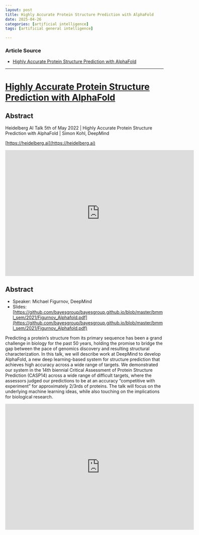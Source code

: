 ```yaml
---
layout: post
title: Highly Accurate Protein Structure Prediction with AlphaFold 
date: 2025-04-26
categories: [artificial intelligence]
tags: [artificial general intelligence]

---
```


### Article Source


* [Highly Accurate Protein Structure Prediction with AlphaFold](https://www.youtube.com/watch?v=tTN0MM2CQLU)

---


# [Highly Accurate Protein Structure Prediction with AlphaFold](https://www.youtube.com/watch?v=tTN0MM2CQLU)


## Abstract

Heidelberg AI Talk 5th of May 2022 | Highly Accurate Protein Structure Prediction with AlphaFold | Simon Kohl, DeepMind


[https://heidelberg.ai](https://heidelberg.ai)


<iframe width="600" height="400" src="https://www.youtube.com/embed/tTN0MM2CQLU?si=8_O5sFyhyNBo7plE" title="YouTube video player" frameborder="0" allow="accelerometer; autoplay; clipboard-write; encrypted-media; gyroscope; picture-in-picture; web-share" referrerpolicy="strict-origin-when-cross-origin" allowfullscreen></iframe>


## Abstract
* Speaker: Michael Figurnov, DeepMind
* Slides: [https://github.com/bayesgroup/bayesgroup.github.io/blob/master/bmml_sem/2021/Figurnov_Alphafold.pdf](https://github.com/bayesgroup/bayesgroup.github.io/blob/master/bmml_sem/2021/Figurnov_Alphafold.pdf)


Predicting a protein’s structure from its primary sequence has been a grand challenge in biology for the past 50 years, holding the promise to bridge the gap between the pace of genomics discovery and resulting structural characterization. In this talk, we will describe work at DeepMind to develop AlphaFold, a new deep learning-based system for structure prediction that achieves high accuracy across a wide range of targets.  We demonstrated our system in the 14th biennial Critical Assessment of Protein Structure Prediction (CASP14) across a wide range of difficult targets, where the assessors judged our predictions to be at an accuracy “competitive with experiment” for approximately 2/3rds of proteins. The talk will focus on the underlying machine learning ideas, while also touching on the implications for biological research.

<iframe width="600" height="400" src="https://www.youtube.com/embed/hOtH5AAUWGA?si=2Fuw6UmGXkNRomJR" title="YouTube video player" frameborder="0" allow="accelerometer; autoplay; clipboard-write; encrypted-media; gyroscope; picture-in-picture; web-share" referrerpolicy="strict-origin-when-cross-origin" allowfullscreen></iframe>